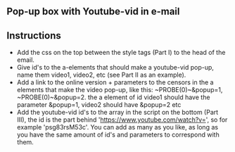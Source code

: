 ## Pop-up box with Youtube-vid in e-mail

## Instructions

-  Add the css on the top between the style tags (Part I) to the head of the email.
-  Give id's to the a-elements that should make a youtube-vid pop-up, name them video1, video2, etc (see Part II as an example).
-  Add a link to the online version + parameters to the censors in the a elements that make the video pop-up, like this: ~PROBE(0)~&popup=1, ~PROBE(0)~&popup=2. the a element of id video1 should have the parameter &popup=1, video2 should have &popup=2 etc
-  Add the youtube-vid id's to the array in the script on the bottom (Part III), the id is the part behind 'https://www.youtube.com/watch?v=', so for example 'psg83rsM53c'. You can add as many as you like, as long as you have the same amount of id's and parameters to correspond with them.
